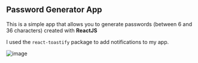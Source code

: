 ## Password Generator App

This is a simple app that allows you to generate passwords (between 6 and 36 characters) created with **ReactJS**

I used the `react-toastify` package to add notifications to my app.

  ![image](https://user-images.githubusercontent.com/97433575/206744503-02b00877-226f-4066-9fad-5584b5291703.png)
